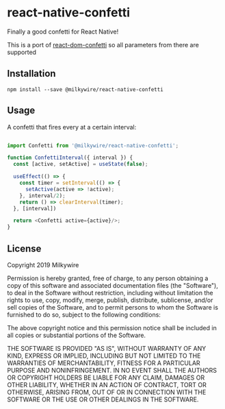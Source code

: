 # react-native-confetti

Finally a good confetti for React Native!

This is a port of [react-dom-confetti](https://github.com/daniel-lundin/react-dom-confetti) so all parameters from there are supported

## Installation

`npm install --save @milkywire/react-native-confetti`

## Usage

A confetti that fires every at a certain interval:

```js

import Confetti from '@milkywire/react-native-confetti';

function ConfettiInterval({ interval }) {
  const [active, setActive] = useState(false);

  useEffect(() => {
    const timer = setInterval(() => {
      setActive(active => !active);
    }, interval/2);
    return () => clearInterval(timer);
  }, [interval])

  return <Confetti active={active}/>;
}
```

## License

Copyright 2019 Milkywire

Permission is hereby granted, free of charge, to any person obtaining a copy of this software and associated documentation files (the "Software"), to deal in the Software without restriction, including without limitation the rights to use, copy, modify, merge, publish, distribute, sublicense, and/or sell copies of the Software, and to permit persons to whom the Software is furnished to do so, subject to the following conditions:

The above copyright notice and this permission notice shall be included in all copies or substantial portions of the Software.

THE SOFTWARE IS PROVIDED "AS IS", WITHOUT WARRANTY OF ANY KIND, EXPRESS OR IMPLIED, INCLUDING BUT NOT LIMITED TO THE WARRANTIES OF MERCHANTABILITY, FITNESS FOR A PARTICULAR PURPOSE AND NONINFRINGEMENT. IN NO EVENT SHALL THE AUTHORS OR COPYRIGHT HOLDERS BE LIABLE FOR ANY CLAIM, DAMAGES OR OTHER LIABILITY, WHETHER IN AN ACTION OF CONTRACT, TORT OR OTHERWISE, ARISING FROM, OUT OF OR IN CONNECTION WITH THE SOFTWARE OR THE USE OR OTHER DEALINGS IN THE SOFTWARE.
